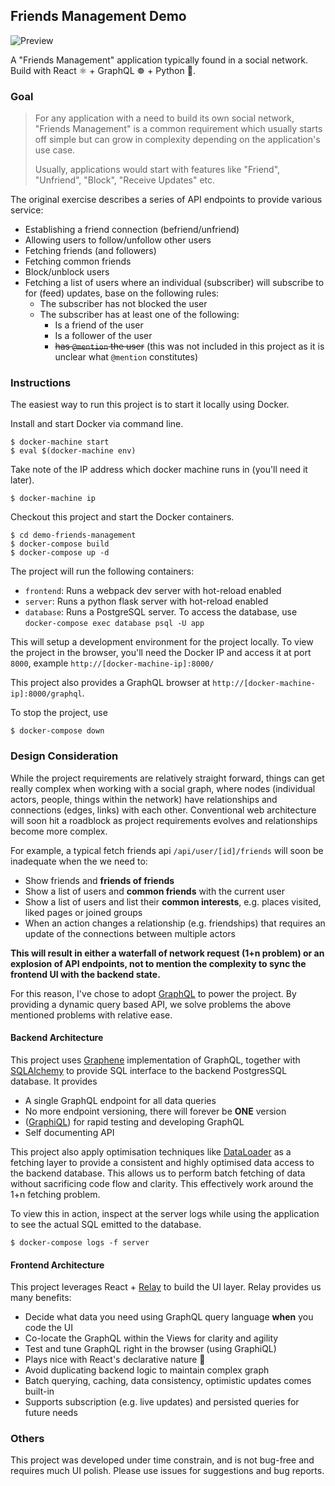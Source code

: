 ## Friends Management Demo

![Preview](https://raw.githubusercontent.com/ivanchoo/demo-friends-management/master/preview.gif)

A "Friends Management" application typically found in a social network. Build with React ⚛ + GraphQL ☸ + Python 🐍.

### Goal

> For any application with a need to build its own social network, "Friends Management" is a common requirement which usually starts off simple but can grow in complexity depending on the application's use case.
>
> Usually, applications would start with features like "Friend", "Unfriend", "Block", "Receive Updates" etc.

The original exercise describes a series of API endpoints to provide various service:
 - Establishing a friend connection (befriend/unfriend)
 - Allowing users to follow/unfollow other users
 - Fetching friends (and followers)
 - Fetching common friends
 - Block/unblock users
 - Fetching a list of users where an individual (subscriber) will subscribe to for (feed) updates, base on the following rules:
   - The subscriber has not blocked the user
   - The subscriber has at least one of the following:
     - Is a friend of the user
     - Is a follower of the user
     - ~~has `@mention` the user~~ (this was not included in this project as it is unclear what `@mention` constitutes)

### Instructions

The easiest way to run this project is to start it locally using Docker.

Install and start Docker via command line.

```
$ docker-machine start
$ eval $(docker-machine env)
```

Take note of the IP address which docker machine runs in (you'll need it later).

```
$ docker-machine ip
```

Checkout this project and start the Docker containers.

```
$ cd demo-friends-management
$ docker-compose build
$ docker-compose up -d
```

The project will run the following containers:

 - `frontend`: Runs a webpack dev server with hot-reload enabled
 - `server`: Runs a python flask server with hot-reload enabled
 - `database`: Runs a PostgreSQL server. To access the database, use `docker-compose exec database psql -U app`

This will setup a development environment for the project locally. To view the project in the browser, you'll need the Docker IP and access it at port `8000`, example `http://[docker-machine-ip]:8000/`

This project also provides a GraphQL browser at `http://[docker-machine-ip]:8000/graphql`.

To stop the project, use

```
$ docker-compose down
```

### Design Consideration

While the project requirements are relatively straight forward, things can get really complex when working with a social graph, where nodes (individual actors, people, things within the network) have relationships and connections (edges, links) with each other. Conventional web architecture will soon hit a roadblock as project requirements evolves and relationships become more complex.

For example, a typical fetch friends api `/api/user/[id]/friends` will soon be inadequate when the we need to:
- Show friends and **friends of friends**
- Show a list of users and **common friends** with the current user
- Show a list of users and list their **common interests**, e.g. places visited, liked pages or joined groups
- When an action changes a relationship (e.g. friendships) that requires an update of the connections between multiple actors

**This will result in either a waterfall of network request (1+n problem) or an explosion of API endpoints, not to mention the complexity to sync the frontend UI with the backend state.**

For this reason, I've chose to adopt [GraphQL](http://graphql.org) to power the project. By providing a dynamic query based API, we solve problems the above mentioned problems with relative ease.

#### Backend Architecture

This project uses [Graphene](http://graphene-python.org) implementation of GraphQL, together with [SQLAlchemy](https://www.sqlalchemy.org) to provide SQL interface to the backend PostgresSQL database. It provides

- A single GraphQL endpoint for all data queries
- No more endpoint versioning, there will forever be **ONE** version
- ([GraphiQL](https://github.com/graphql/graphiql)) for rapid testing and developing GraphQL
- Self documenting API

This project also apply optimisation techniques like [DataLoader](http://docs.graphene-python.org/en/latest/execution/dataloader/) as a fetching layer to provide a consistent and highly optimised data access to the backend database. This allows us to perform batch fetching of data without sacrificing code flow and clarity. This effectively work around the 1+n fetching problem.

To view this in action, inspect at the server logs while using the application to see the actual SQL emitted to the database.

```
$ docker-compose logs -f server
```

#### Frontend Architecture

This project leverages React + [Relay](https://facebook.github.io/relay/docs/relay-modern.html) to build the UI layer. Relay provides us many benefits:

- Decide what data you need using GraphQL query language **when** you code the UI
- Co-locate the GraphQL within the Views for clarity and agility
- Test and tune GraphQL right in the browser (using GraphiQL)
- Plays nice with React's declarative nature 💪
- Avoid duplicating backend logic to maintain complex graph
- Batch querying, caching, data consistency, optimistic updates comes built-in
- Supports subscription (e.g. live updates) and persisted queries for future needs

### Others

This project was developed under time constrain, and is not bug-free and requires much UI polish. Please use issues for suggestions and bug reports.
